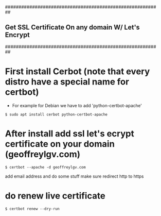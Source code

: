 ##########################################################
##	Get SSL Certificate On any domain W/ Let's Encrypt	##
##########################################################

# First install Cerbot (note that every distro have a special name for certbot)
 - For example for Debian we have to add 'python-certbot-apache'

```$ sudo apt install cerbot python-certbot-apache```

# After install add ssl let's ecrypt certificate on your domain (geoffreylgv.com)
```$ certbot --apache -d geoffreylgv.com```

add email address
and do some stuff
make sure redirect http to https

# do renew live certificate
```$ certbot renew --dry-run```
